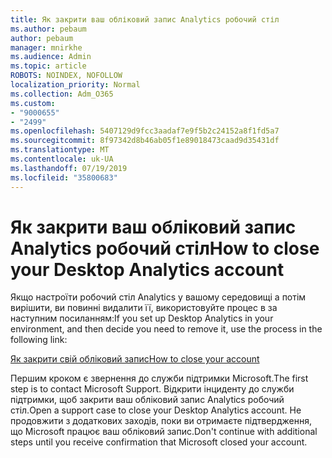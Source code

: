 ```yaml
---
title: Як закрити ваш обліковий запис Analytics робочий стіл
ms.author: pebaum
author: pebaum
manager: mnirkhe
ms.audience: Admin
ms.topic: article
ROBOTS: NOINDEX, NOFOLLOW
localization_priority: Normal
ms.collection: Adm_O365
ms.custom:
- "9000655"
- "2499"
ms.openlocfilehash: 5407129d9fcc3aadaf7e9f5b2c24152a8f1fd5a7
ms.sourcegitcommit: 8f97342d8b46ab05f1e89018473caad9d35431df
ms.translationtype: MT
ms.contentlocale: uk-UA
ms.lasthandoff: 07/19/2019
ms.locfileid: "35800683"
---
```

# <a name="how-to-close-your-desktop-analytics-account"></a><span data-ttu-id="afbce-102">Як закрити ваш обліковий запис Analytics робочий стіл</span><span class="sxs-lookup"><span data-stu-id="afbce-102">How to close your Desktop Analytics account</span></span>

<span data-ttu-id="afbce-103">Якщо настроїти робочий стіл Analytics у вашому середовищі а потім вирішити, ви повинні видалити її, використовуйте процес в за наступним посиланням:</span><span class="sxs-lookup"><span data-stu-id="afbce-103">If you set up Desktop Analytics in your environment, and then decide you need to remove it, use the process in the following link:</span></span>

[<span data-ttu-id="afbce-104">Як закрити свій обліковий запис</span><span class="sxs-lookup"><span data-stu-id="afbce-104">How to close your account</span></span>](https://docs.microsoft.com/sccm/desktop-analytics/account-close)

<span data-ttu-id="afbce-105">Першим кроком є звернення до служби підтримки Microsoft.</span><span class="sxs-lookup"><span data-stu-id="afbce-105">The first step is to contact Microsoft Support.</span></span> <span data-ttu-id="afbce-106">Відкрити інциденту до служби підтримки, щоб закрити ваш обліковий запис Analytics робочий стіл.</span><span class="sxs-lookup"><span data-stu-id="afbce-106">Open a support case to close your Desktop Analytics account.</span></span> <span data-ttu-id="afbce-107">Не продовжити з додаткових заходів, поки ви отримаєте підтвердження, що Microsoft працює ваш обліковий запис.</span><span class="sxs-lookup"><span data-stu-id="afbce-107">Don't continue with additional steps until you receive confirmation that Microsoft closed your account.</span></span>